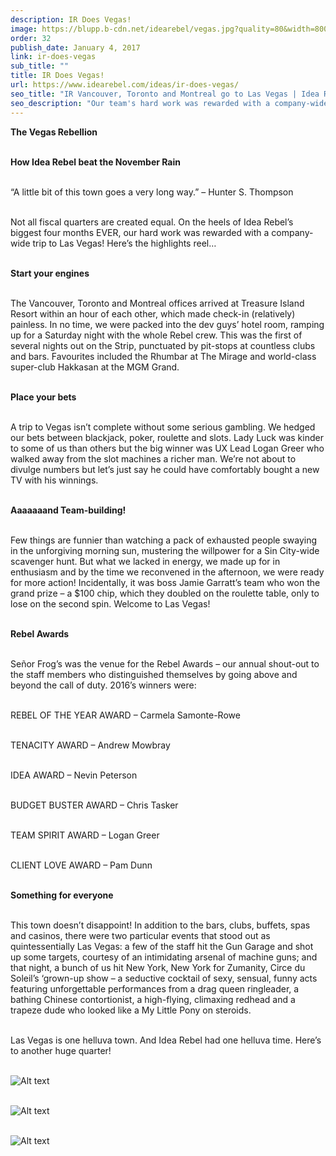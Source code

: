 ```yaml
---
description: IR Does Vegas!
image: https://blupp.b-cdn.net/idearebel/vegas.jpg?quality=80&width=800
order: 32
publish_date: January 4, 2017
link: ir-does-vegas
sub_title: ""
title: IR Does Vegas!
url: https://www.idearebel.com/ideas/ir-does-vegas/
seo_title: "IR Vancouver, Toronto and Montreal go to Las Vegas | Idea Rebel"
seo_description: "Our team's hard work was rewarded with a company-wide trip to Las Vegas! The Vancouver, Toronto and Montreal offices got reunited in Las Vegas in November."
---
```

**The Vegas Rebellion**

\
**How Idea Rebel beat the November Rain**

\
“A little bit of this town goes a very long way.” – Hunter S. Thompson

\
Not all fiscal quarters are created equal. On the heels of Idea Rebel’s biggest four months EVER, our hard work was rewarded with a company-wide trip to Las Vegas! Here’s the highlights reel…

\
**Start your engines**

\
The Vancouver, Toronto and Montreal offices arrived at Treasure Island Resort within an hour of each other, which made check-in (relatively) painless. In no time, we were packed into the dev guys’ hotel room, ramping up for a Saturday night with the whole Rebel crew. This was the first of several nights out on the Strip, punctuated by pit-stops at countless clubs and bars. Favourites included the Rhumbar at The Mirage and world-class super-club Hakkasan at the MGM Grand.

\
**Place your bets**

\
A trip to Vegas isn’t complete without some serious gambling. We hedged our bets between blackjack, poker, roulette and slots. Lady Luck was kinder to some of us than others but the big winner was UX Lead Logan Greer who walked away from the slot machines a richer man. We’re not about to divulge numbers but let’s just say he could have comfortably bought a new TV with his winnings.

\
**Aaaaaaand Team-building!**

\
Few things are funnier than watching a pack of exhausted people swaying in the unforgiving morning sun, mustering the willpower for a Sin City-wide scavenger hunt. But what we lacked in energy, we made up for in enthusiasm and by the time we reconvened in the afternoon, we were ready for more action! Incidentally, it was boss Jamie Garratt’s team who won the grand prize – a $100 chip, which they doubled on the roulette table, only to lose on the second spin. Welcome to Las Vegas!

\
**Rebel Awards**

\
Señor Frog’s was the venue for the Rebel Awards – our annual shout-out to the staff members who distinguished themselves by going above and beyond the call of duty. 2016’s winners were:

\
REBEL OF THE YEAR AWARD – Carmela Samonte-Rowe

\
TENACITY AWARD – Andrew Mowbray

\
IDEA AWARD – Nevin Peterson

\
BUDGET BUSTER AWARD – Chris Tasker

\
TEAM SPIRIT AWARD – Logan Greer

\
CLIENT LOVE AWARD – Pam Dunn

\
**Something for everyone**

\
This town doesn’t disappoint! In addition to the bars, clubs, buffets, spas and casinos, there were two particular events that stood out as quintessentially Las Vegas: a few of the staff hit the Gun Garage and shot up some targets, courtesy of an intimidating arsenal of machine guns; and that night, a bunch of us hit New York, New York for Zumanity, Circe du Soleil’s ‘grown-up show – a seductive cocktail of sexy, sensual, funny acts featuring unforgettable performances from a drag queen ringleader, a bathing Chinese contortionist, a high-flying, climaxing redhead and a trapeze dude who looked like a My Little Pony on steroids.

\
Las Vegas is one helluva town. And Idea Rebel had one helluva time. Here’s to another huge quarter!

\
![Alt text](https://blupp.b-cdn.net/idearebel/Photo-2016-11-20-9-14-41-AM-1.jpg?quality=80&width=800?quality=80&width=800 "a title")

\
![Alt text](https://blupp.b-cdn.net/idearebel/Photo-2016-11-20-11-29-28-AM-1.jpg?quality=80&width=800?quality=80&width=800 "a title")

\
![Alt text](https://blupp.b-cdn.net/idearebel/Rebel-Awards-2016.jpg?quality=80&width=800?quality=80&width=800 "a title")
